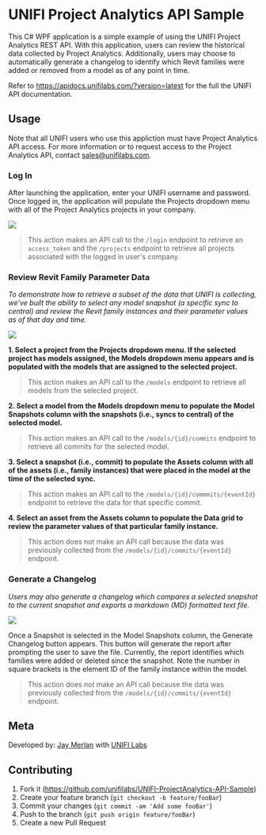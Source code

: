 # UNIFI Project Analytics API Sample

This C# WPF application is a simple example of using the UNIFI Project Analytics REST API. With this application, users can review the historical data collected by Project Analytics. Additionally, users may choose to automatically generate a changelog to identify which Revit families were added or removed from a model as of any point in time.

Refer to https://apidocs.unifilabs.com/?version=latest for the full the UNIFI API documentation.

## Usage
Note that all UNIFI users who use this appliction must have Project Analytics API access. For more information or to request access to the Project Analytics API, contact [sales@unifilabs.com](mailto:sales@unifilabs.com).

### Log In
After launching the application, enter your UNIFI username and password. Once logged in, the application will populate the Projects dropdown menu with all of the Project Analytics projects in your company.

![](https://imgur.com/aG3hilE.png)

> This action makes an API call to the `/login` endpoint to retrieve an `access_token` and the `/projects` endpoint to retrieve all projects associated with the logged in user's company.

### Review Revit Family Parameter Data
*To demonstrate how to retrieve a subset of the data that UNIFI is collecting, we've built the ability to select any model snapshot (a specific sync to central) and review the Revit family instances and their parameter values as of that day and time.*

![](https://imgur.com/YNpDDSV.png)

**1. Select a project from the Projects dropdown menu. If the selected project has models assigned, the Models dropdown menu appears and is populated with the models that are assigned to the selected project.**

> This action makes an API call to the `/models` endpoint to retrieve all models from the selected project.

**2. Select a model from the Models dropdown menu to populate the Model Snapshots column with the snapshots (i.e., syncs to central) of the selected model.**

> This action makes an API call to the `/models/{id}/commits` endpoint to retrieve all commits for the selected model.

**3. Select a snapshot (i.e., commit) to populate the Assets column with all of the assets (i.e., family instances) that were placed in the model at the time of the selected sync.**

> This action makes an API call to the `/models/{id}/commmits/{eventId}` endpoint to retrieve the data for that specific commit.

**4. Select an asset from the Assets column to populate the Data grid to review the parameter values of that particular family instance.**

> This action does not make an API call because the data was previously collected from the `/models/{id}/commits/{eventId}` endpoint.

### Generate a Changelog
*Users may also generate a changelog which compares a selected snapshot to the current snapshot and exports a markdown (MD) formatted text file.*

![](https://imgur.com/Be9rvsP.png)

Once a Snapshot is selected in the Model Snapshots column, the Generate Changelog button appears. This button will generate the report after prompting the user to save the file. Currently, the report identifies which families were added or deleted since the snapshot. Note the number in square brackets is the element ID of the family instance within the model.

> This action does not make an API call because the data was previously collected from the `/models/{id}/commits/{eventId}` endpoint.

## Meta

Developed by: [Jay Merlan](https://www.linkedin.com/in/jmerlan/) with [UNIFI Labs](http://unifilabs.com)

## Contributing

1. Fork it (<https://github.com/unifilabs/UNIFI-ProjectAnalytics-API-Sample>)
2. Create your feature branch (`git checkout -b feature/fooBar`)
3. Commit your changes (`git commit -am 'Add some fooBar'`)
4. Push to the branch (`git push origin feature/fooBar`)
5. Create a new Pull Request